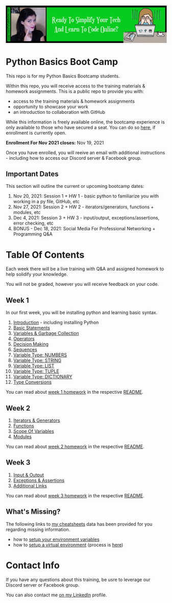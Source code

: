 <a href='https://www.learntocodeonline.com/'><img src='https://github.com/ProsperousHeart/TrainingUsingJupyter/blob/master/IMGs/learn-to-code-online.png?raw=true'></a>

# Python Basics Boot Camp

This repo is for my Python Basics Bootcamp students.

Within this repo, you will receive access to the training materials & homework assignments. This is a public repo to provide you with:
- access to the training materials & homework assignments
- opportunity to showcase your work
- an introduction to collaboration with GitHub

While this information is freely available online, the bootcamp experience is only available to those who have secured a seat. You can do so [here](https://prosperousheart.com/python-bootcamp), if enrollment is currently open.

**Enrollment For Nov 2021 closes:**  Nov 19, 2021

Once you have enrolled, you will reeive an email with additional instructions - including how to access our Discord server & Facebook group.

## Important Dates

This section will outline the current or upcoming bootcamp dates:
1. Nov 20, 2021:  Session 1 + HW 1 - basic python to familiarize you with working in a py file, GitHub, etc
2. Nov 27, 2021:  Session 2 + HW 2 - iterators/generators, functions + modules, etc
3. Dec 4, 2021:  Session 3 + HW 3 - input/output, exceptions/assertions, error checking, etc
4. BONUS - Dec 18, 2021:  Social Media For Professional Networking + Programming Q&A

# Table Of Contents

Each week there will be a live training with Q&A and assigned homework to help solidify your knowledge.

You will not be graded, however you will receive feedback on your code.

## Week 1

In our first week, you will be installing python and learning basic syntax.

1. [Introduction](Week_1/Python_Basics_01_-_Introduction.ipynb) - including installing Python
2. [Basic Statements](Week_1/Python_Basics_02_-_Syntax_And_Basic_Statements.ipynb)
3. [Variables & Garbage Collection](Week_1/Python_Basics_03_-_Variables_&_Garbage_Collection.ipynb)
4. [Operators](Week_1/Python_Basics_04_-_Operators.ipynb)
5. [Decision Making](Week_1/Python_Basics_05_-_Decision_Making.ipynb)
6. [Sequences](Week_1/Python_Basics_06_-_Sequences.ipynb)
7. [Variable Type:  NUMBERS](Week_1/Python_Basics_07_-_Variable_Type_NUMBERS.ipynb)
8. [Variable Type:  STRING](Week_1/Python_Basics_08_-_Variable_Type_STRING.ipynb)
9. [Variable Type:  LIST](Week_1/Python_Basics_09_-_Variable_Type_LIST.ipynb)
10. [Variable Type:  TUPLE](Week_1/Python_Basics_10_-_Variable_Type_TUPLE.ipynb)
11. [Variable Type:  DICTIONARY](Week_1/Python_Basics_11_-_Variable_Type_DICTIONARY.ipynb)
12. [Type Conversions](Week_1/Python_Basics_12_-_Type_Conversions.ipynb)

You can read about [week 1 homework](Week_1/HW/) in the respective [README](Week_1/HW/README.MD).

## Week 2

1. [Iterators & Generators](Week_2/Python_Basics_13_-_Iterators_And_Generators.ipynb)
2. [Functions](Week_2/Python_Basics_14_-_Functions.ipynb)
3. [Scope Of Variables](Week_2/Python_Basics_15_-_Scope_Of_Variables.ipynb)
4. [Modules](Week_2/Python_Basics_16_-_Modules.ipynb)

You can read about [week 2 homework](Week_2/HW/) in the respective [README](Week_2/HW/README.MD).

## Week 3

1. [Input & Output](Week_3/Python_Basics_17_-_Input_&_Output.ipynb)
2. [Exceptions & Assertions](Week_3/Python_Basics_18_-_Exceptions_&_Assertions.ipynb)
3. [Additional Links](Week_3/Python_Basics_19_-_Additional_Links.ipynb)

You can read about [week 3 homework](Week_3/HW/) in the respective [README](Week_3/HW/README.MD).

## What's Missing?

The following links to [my cheatsheets](https://github.com/ProsperousHeart/cheatsheets) data has been provided for you regarding missing information.

- how to [setup your environment variables](https://github.com/ProsperousHeart/cheatsheets/blob/master/Processes/SetEnvVars.md)
- how to [setup a virtual environment](https://github.com/ProsperousHeart/cheatsheets/blob/master/Tools/VirtualEnvironments.md) (process is [here](https://github.com/ProsperousHeart/cheatsheets/blob/master/Processes/virtualenvs.md))

# Contact Info

If you have any questions about this training, be usre to leverage our Discord server or Facebook group.

You can also contact me [on my LinkedIn](https://linkedin.com/in/kkeeton/) profile.

